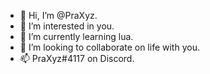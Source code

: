 - 👋 Hi, I’m @PraXyz. 
- 👀 I’m interested in you.
- 🌱 I’m currently learning lua.
- 💞️ I’m looking to collaborate on life with you.
- 📫 PraXyz#4117 on Discord.
